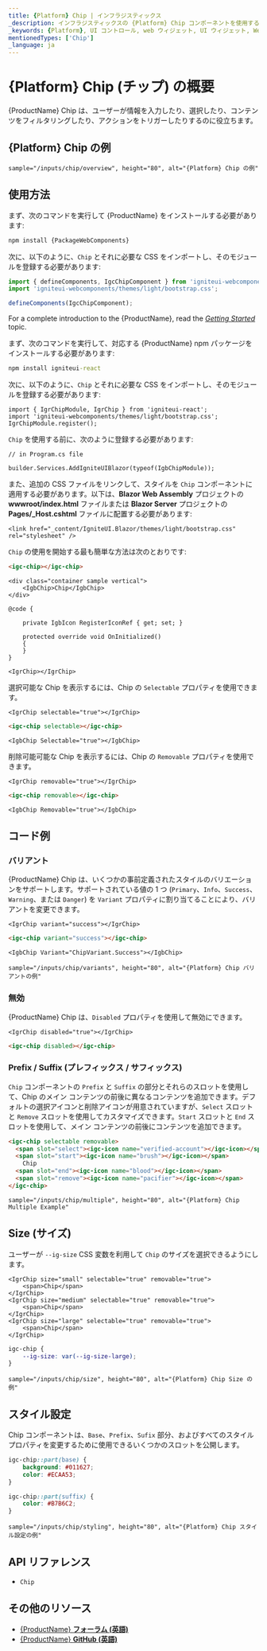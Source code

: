 ```yaml
---
title: {Platform} Chip | インフラジスティックス
_description: インフラジスティックスの {Platform} Chip コンポーネントを使用すると、コンテンツを事前定義されたスタイルで表示して、アプリケーション内の任意の場所にある他のコンポーネントを装飾できます。
_keywords: {Platform}, UI コントロール, web ウィジェット, UI ウィジェット, Web Components, {Platform} Chip コンポーネント, インフラジスティックス
mentionedTypes: ['Chip']
_language: ja
---
```


# {Platform} Chip (チップ) の概要

{ProductName} Chip は、ユーザーが情報を入力したり、選択したり、コンテンツをフィルタリングしたり、アクションをトリガーしたりするのに役立ちます。

## {Platform} Chip の例

`sample="/inputs/chip/overview", height="80", alt="{Platform} Chip の例"`

<div class="divider"></div>

## 使用方法

<!-- WebComponents -->
まず、次のコマンドを実行して {ProductName} をインストールする必要があります:

```cmd
npm install {PackageWebComponents}
```

次に、以下のように、`Chip` とそれに必要な CSS をインポートし、そのモジュールを登録する必要があります:

```ts
import { defineComponents, IgcChipComponent } from 'igniteui-webcomponents';
import 'igniteui-webcomponents/themes/light/bootstrap.css';

defineComponents(IgcChipComponent);
```

For a complete introduction to the {ProductName}, read the [*Getting Started*](../general-getting-started.md) topic.


<!-- end: WebComponents -->

<!-- React -->
まず、次のコマンドを実行して、対応する {ProductName} npm パッケージをインストールする必要があります:

```cmd
npm install igniteui-react
```

次に、以下のように、`Chip` とそれに必要な CSS をインポートし、そのモジュールを登録する必要があります:

```tsx
import { IgrChipModule, IgrChip } from 'igniteui-react';
import 'igniteui-webcomponents/themes/light/bootstrap.css';
IgrChipModule.register();
```
<!-- end: React -->

<!-- Blazor -->

`Chip` を使用する前に、次のように登録する必要があります:

```razor
// in Program.cs file

builder.Services.AddIgniteUIBlazor(typeof(IgbChipModule));
```

また、追加の CSS ファイルをリンクして、スタイルを `Chip` コンポーネントに適用する必要があります。以下は、**Blazor Web Assembly** プロジェクトの **wwwroot/index.html** ファイルまたは **Blazor Server** プロジェクトの **Pages/_Host.cshtml** ファイルに配置する必要があります:

```razor
<link href="_content/IgniteUI.Blazor/themes/light/bootstrap.css" rel="stylesheet" />
```

<!-- end: Blazor -->

`Chip` の使用を開始する最も簡単な方法は次のとおりです:

```html
<igc-chip></igc-chip>
```

```razor
<div class="container sample vertical">
    <IgbChip>Chip</IgbChip>
</div>

@code {

    private IgbIcon RegisterIconRef { get; set; }

    protected override void OnInitialized()
    {
    }
}
```

```tsx
<IgrChip></IgrChip>
```

選択可能な Chip を表示するには、Chip の `Selectable` プロパティを使用できます。

```tsx
<IgrChip selectable="true"></IgrChip>
```

```html
<igc-chip selectable></igc-chip>
```

```razor
<IgbChip Selectable="true"></IgbChip>
```

削除可能可能な Chip を表示するには、Chip の `Removable` プロパティを使用できます。

```tsx
<IgrChip removable="true"></IgrChip>
```

```html
<igc-chip removable></igc-chip>
```

```razor
<IgbChip Removable="true"></IgbChip>
```

## コード例

### バリアント

{ProductName} Chip は、いくつかの事前定義されたスタイルのバリエーションをサポートします。サポートされている値の 1 つ (`Primary`、`Info`、`Success`、`Warning`、または `Danger`) を `Variant` プロパティに割り当てることにより、バリアントを変更できます。

```tsx
<IgrChip variant="success"></IgrChip>
```

```html
<igc-chip variant="success"></igc-chip>
```

```razor
<IgbChip Variant="ChipVariant.Success"></IgbChip>
```

`sample="/inputs/chip/variants", height="80", alt="{Platform} Chip バリアントの例"`



### 無効

{ProductName} Chip は、`Disabled` プロパティを使用して無効にできます。

```tsx
<IgrChip disabled="true"></IgrChip>
```

```html
<igc-chip disabled></igc-chip>
```

### Prefix / Suffix (プレフィックス / サフィックス)

`Chip` コンポーネントの `Prefix` と `Suffix` の部分とそれらのスロットを使用して、Chip のメイン コンテンツの前後に異なるコンテンツを追加できます。デフォルトの選択アイコンと削除アイコンが用意されていますが、`Select` スロットと `Remove` スロットを使用してカスタマイズできます。`Start` スロットと `End` スロットを使用して、メイン コンテンツの前後にコンテンツを追加できます。

```html
<igc-chip selectable removable>
  <span slot="select"><igc-icon name="verified-account"></igc-icon></span>
  <span slot="start"><igc-icon name="brush"></igc-icon></span>
    Chip
  <span slot="end"><igc-icon name="blood"></igc-icon></span>
  <span slot="remove"><igc-icon name="pacifier"></igc-icon></span>
</igc-chip>
```

`sample="/inputs/chip/multiple", height="80", alt="{Platform} Chip Multiple Example"`



## Size (サイズ)

ユーザーが `--ig-size` CSS 変数を利用して `Chip` のサイズを選択できるようにします。

```tsx
<IgrChip size="small" selectable="true" removable="true">
    <span>Chip</span>
</IgrChip>
<IgrChip size="medium" selectable="true" removable="true">
    <span>Chip</span>
</IgrChip>
<IgrChip size="large" selectable="true" removable="true">
    <span>Chip</span>
</IgrChip>
```

```css
igc-chip {
    --ig-size: var(--ig-size-large);
}
```

`sample="/inputs/chip/size", height="80", alt="{Platform} Chip Size の例"`


## スタイル設定

Chip コンポーネントは、`Base`、`Prefix`、`Sufix` 部分、およびすべてのスタイル プロパティを変更するために使用できるいくつかのスロットを公開します。

```css
igc-chip::part(base) {
    background: #011627;
    color: #ECAA53;
}

igc-chip::part(suffix) {
    color: #B7B6C2;
}
```

`sample="/inputs/chip/styling", height="80", alt="{Platform} Chip スタイル設定の例"`

<div class="divider--half"></div>

## API リファレンス

 - `Chip`


## その他のリソース

* [{ProductName} **フォーラム (英語)**]({ForumsLink})
* [{ProductName} **GitHub (英語)**]({GithubLink})
